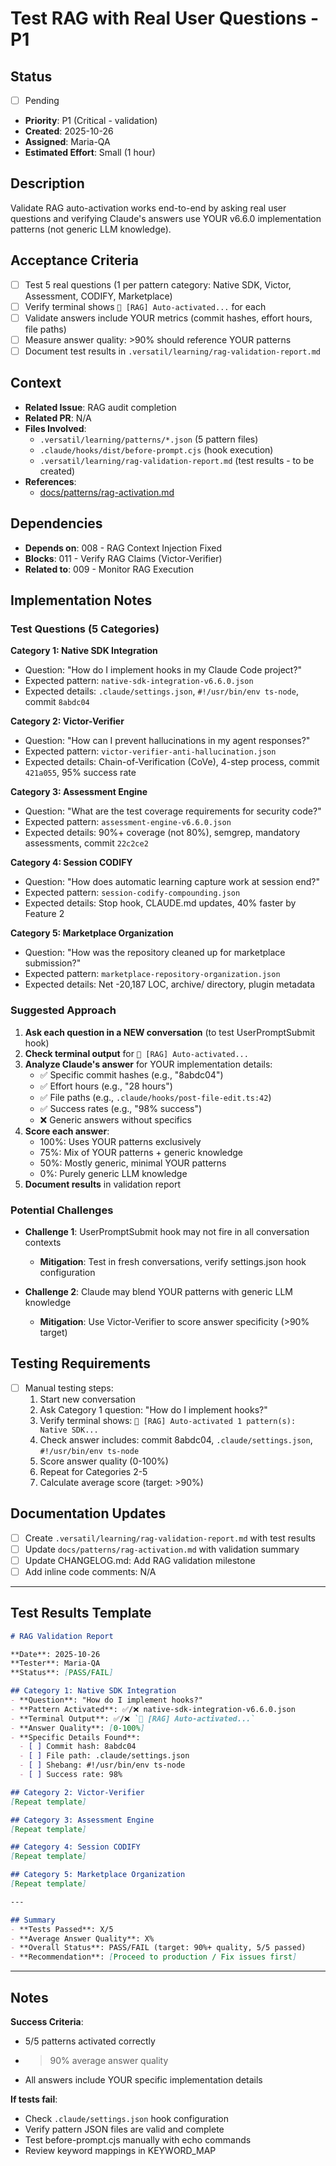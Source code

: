 # Test RAG with Real User Questions - P1

## Status
- [ ] Pending
- **Priority**: P1 (Critical - validation)
- **Created**: 2025-10-26
- **Assigned**: Maria-QA
- **Estimated Effort**: Small (1 hour)

## Description

Validate RAG auto-activation works end-to-end by asking real user questions and verifying Claude's answers use YOUR v6.6.0 implementation patterns (not generic LLM knowledge).

## Acceptance Criteria

- [ ] Test 5 real questions (1 per pattern category: Native SDK, Victor, Assessment, CODIFY, Marketplace)
- [ ] Verify terminal shows `🧠 [RAG] Auto-activated...` for each
- [ ] Validate answers include YOUR metrics (commit hashes, effort hours, file paths)
- [ ] Measure answer quality: >90% should reference YOUR patterns
- [ ] Document test results in `.versatil/learning/rag-validation-report.md`

## Context

- **Related Issue**: RAG audit completion
- **Related PR**: N/A
- **Files Involved**:
  - `.versatil/learning/patterns/*.json` (5 pattern files)
  - `.claude/hooks/dist/before-prompt.cjs` (hook execution)
  - `.versatil/learning/rag-validation-report.md` (test results - to be created)
- **References**:
  - [docs/patterns/rag-activation.md](../docs/patterns/rag-activation.md)

## Dependencies

- **Depends on**: 008 - RAG Context Injection Fixed
- **Blocks**: 011 - Verify RAG Claims (Victor-Verifier)
- **Related to**: 009 - Monitor RAG Execution

## Implementation Notes

### Test Questions (5 Categories)

**Category 1: Native SDK Integration**
- Question: "How do I implement hooks in my Claude Code project?"
- Expected pattern: `native-sdk-integration-v6.6.0.json`
- Expected details: `.claude/settings.json`, `#!/usr/bin/env ts-node`, commit `8abdc04`

**Category 2: Victor-Verifier**
- Question: "How can I prevent hallucinations in my agent responses?"
- Expected pattern: `victor-verifier-anti-hallucination.json`
- Expected details: Chain-of-Verification (CoVe), 4-step process, commit `421a055`, 95% success rate

**Category 3: Assessment Engine**
- Question: "What are the test coverage requirements for security code?"
- Expected pattern: `assessment-engine-v6.6.0.json`
- Expected details: 90%+ coverage (not 80%), semgrep, mandatory assessments, commit `22c2ce2`

**Category 4: Session CODIFY**
- Question: "How does automatic learning capture work at session end?"
- Expected pattern: `session-codify-compounding.json`
- Expected details: Stop hook, CLAUDE.md updates, 40% faster by Feature 2

**Category 5: Marketplace Organization**
- Question: "How was the repository cleaned up for marketplace submission?"
- Expected pattern: `marketplace-repository-organization.json`
- Expected details: Net -20,187 LOC, archive/ directory, plugin metadata

### Suggested Approach

1. **Ask each question in a NEW conversation** (to test UserPromptSubmit hook)
2. **Check terminal output** for `🧠 [RAG] Auto-activated...`
3. **Analyze Claude's answer** for YOUR implementation details:
   - ✅ Specific commit hashes (e.g., "8abdc04")
   - ✅ Effort hours (e.g., "28 hours")
   - ✅ File paths (e.g., `.claude/hooks/post-file-edit.ts:42`)
   - ✅ Success rates (e.g., "98% success")
   - ❌ Generic answers without specifics
4. **Score each answer**:
   - 100%: Uses YOUR patterns exclusively
   - 75%: Mix of YOUR patterns + generic knowledge
   - 50%: Mostly generic, minimal YOUR patterns
   - 0%: Purely generic LLM knowledge
5. **Document results** in validation report

### Potential Challenges

- **Challenge 1**: UserPromptSubmit hook may not fire in all conversation contexts
  - **Mitigation**: Test in fresh conversations, verify settings.json hook configuration

- **Challenge 2**: Claude may blend YOUR patterns with generic LLM knowledge
  - **Mitigation**: Use Victor-Verifier to score answer specificity (>90% target)

## Testing Requirements

- [ ] Manual testing steps:
  1. Start new conversation
  2. Ask Category 1 question: "How do I implement hooks?"
  3. Verify terminal shows: `🧠 [RAG] Auto-activated 1 pattern(s): Native SDK...`
  4. Check answer includes: commit 8abdc04, `.claude/settings.json`, `#!/usr/bin/env ts-node`
  5. Score answer quality (0-100%)
  6. Repeat for Categories 2-5
  7. Calculate average score (target: >90%)

## Documentation Updates

- [ ] Create `.versatil/learning/rag-validation-report.md` with test results
- [ ] Update `docs/patterns/rag-activation.md` with validation summary
- [ ] Update CHANGELOG.md: Add RAG validation milestone
- [ ] Add inline code comments: N/A

---

## Test Results Template

```markdown
# RAG Validation Report

**Date**: 2025-10-26
**Tester**: Maria-QA
**Status**: [PASS/FAIL]

## Category 1: Native SDK Integration
- **Question**: "How do I implement hooks?"
- **Pattern Activated**: ✅/❌ native-sdk-integration-v6.6.0.json
- **Terminal Output**: ✅/❌ `🧠 [RAG] Auto-activated...`
- **Answer Quality**: [0-100%]
- **Specific Details Found**:
  - [ ] Commit hash: 8abdc04
  - [ ] File path: .claude/settings.json
  - [ ] Shebang: #!/usr/bin/env ts-node
  - [ ] Success rate: 98%

## Category 2: Victor-Verifier
[Repeat template]

## Category 3: Assessment Engine
[Repeat template]

## Category 4: Session CODIFY
[Repeat template]

## Category 5: Marketplace Organization
[Repeat template]

---

## Summary
- **Tests Passed**: X/5
- **Average Answer Quality**: X%
- **Overall Status**: PASS/FAIL (target: 90%+ quality, 5/5 passed)
- **Recommendation**: [Proceed to production / Fix issues first]
```

---

## Notes

**Success Criteria**:
- 5/5 patterns activated correctly
- >90% average answer quality
- All answers include YOUR specific implementation details

**If tests fail**:
- Check `.claude/settings.json` hook configuration
- Verify pattern JSON files are valid and complete
- Test before-prompt.cjs manually with echo commands
- Review keyword mappings in KEYWORD_MAP
